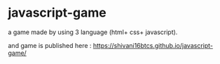 # javascript-game
a game made by using 3 language (html+ css+ javascript).


and game is published here :  https://shivani16btcs.github.io/javascript-game/
